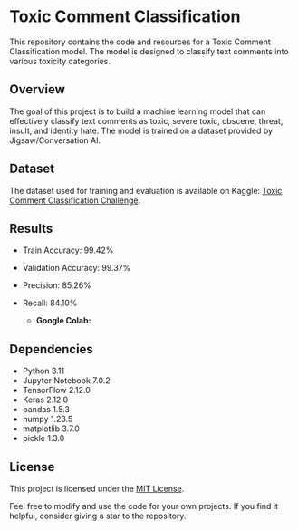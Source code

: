 # Toxic Comment Classification

This repository contains the code and resources for a Toxic Comment Classification model. The model is designed to classify text comments into various toxicity categories.

## Overview

The goal of this project is to build a machine learning model that can effectively classify text comments as toxic, severe toxic, obscene, threat, insult, and identity hate. The model is trained on a dataset provided by Jigsaw/Conversation AI.

## Dataset

The dataset used for training and evaluation is available on Kaggle: [Toxic Comment Classification Challenge](https://www.kaggle.com/c/jigsaw-toxic-comment-classification-challenge).

## Results

- Train Accuracy: 99.42%
- Validation Accuracy: 99.37%
- Precision: 85.26%
- Recall: 84.10%

   - **Google Colab:**
     
       
       <a href="https://colab.research.google.com/drive/1LD6cgLNRV08niqdAQmxXSG4OZMwrxlSm#scrollTo=2fda690d"/></a>
           
   

## Dependencies

- Python 3.11
- Jupyter Notebook 7.0.2
- TensorFlow 2.12.0
- Keras 2.12.0
- pandas 1.5.3
- numpy 1.23.5
- matplotlib 3.7.0
- pickle 1.3.0

## License

This project is licensed under the [MIT License](LICENSE).

Feel free to modify and use the code for your own projects. If you find it helpful, consider giving a star to the repository.

